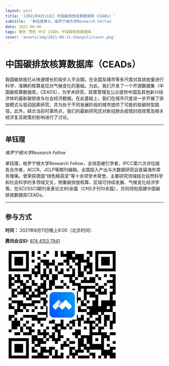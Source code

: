 ```yaml
---
layout: post
title: '[2021年8月11日] 中国碳排放核算数据库（CEADs）'
subtitle:  '单钰理博士，格罗宁根大学Research Fellow'
date: 2021-08-06
tags: 报告 预告 中文 CEADs 中国碳排放数据库 
cover: 'assets/img/2021-08-11-shanyuli/cover.png'
---
```


# 中国碳排放核算数据库（CEADs）

我国碳排放已从快速增长阶段步入平台期，在全国及城市等多尺度对其排放量进行科学、准确的核算是应对气候变化的基础。为此，我们开发了一个开源数据集（中国碳核算数据库，CEADS），为学术研究、政策管理及公众提供中国及其他新兴经济体的最新碳排放与社会经济数据。在此基础上，我们在城市尺度进一步开展了排放模式与驱动因素研究，并为处于不同发展阶段的城市提供了可能的低碳转型路径。此外，结合当前时事热点，我们的最新研究还对新冠肺炎疫情封锁政策及相关经济复苏政策的影响进行了讨论。



----------

## 单钰理

*格罗宁根大学Research Fellow*

单钰理，格罗宁根大学Research Fellow，全球高被引学者，IPCC第六次评估报告合作者，ACCR、JCLP等期刊编辑，全国投入产出与大数据研究会首届海外常务理事。曾荣获德国“绿色精英奖”等十余项学术荣誉。主要研究领域结合自然科学和社会科学的多领域交叉，侧重碳排放核算、区域可持续发展、气候变化经济学等。在SCI/SSCI期刊发表论文80余篇（CNS子刊10余篇），共同领衔搭建中国碳排放数据库CEADs。

-----------
##  参与方式

 **时间：** 2021年8月11日晚上8:00（北京时间）

 **腾讯会议ID:** [874 4153 7941](https://meeting.tencent.com/s/UIeb8Y3Vky8l)

 ![meeting link](/assets/img/2021-08-11-shanyuli/link.jpeg)